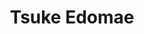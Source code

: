 ---
layout: place
title: "Tsuke Edomae"
permalink: /texas/austin/tsuke-edomae.html
stateAbbr: TX
stateName: Texas
cityName: Austin
seo:
  name: "Tsuke Edomae"
  type: Restaurant
  links: http://www.tsukeedo.com/
description: "Tsuke Edomae serves delicious sushi in Austin, Texas. Try fresh Japanese dishes for a great dining experience. "
place_id: ChIJp30jG-S1RIYRmjvTat08Eno
photos:
  - name: >-
      places/ChIJp30jG-S1RIYRmjvTat08Eno/photos/AeeoHcIw0sTAcUVD9zfG87i41jU88KpmRv29pnXBzflo846g0kvx3xf3Peco7DTYKMNnD1_LKx1Id40Lnjs2HwnhYEePV-NTBq4fVvsdzSFaVNlHbFcMJ-w21jIYPotyPE8-KeZWqk_xJk-kSGlyzw0K6QvLejg8SgFniFEJEOwKdex35Xn9FHNOxfJliyH1-MjBosfsz5OUOGVX0X3n12o80gXWM-9JG2bMBwyogRMW3HXc4-_Z_OVL41xstPpZym9hiPogtawuc0p05IsUV7pZvsdTD7hxVLAqF77Li3sq4GnV-Q
    widthPx: 1188
    heightPx: 2208
    authorAttributions:
      - displayName: Tsuke Edomae
        uri: https://maps.google.com/maps/contrib/103594473193467915347
        photoUri: >-
          https://lh3.googleusercontent.com/a/ACg8ocJhIs3OKgH8VEuzC6kikMd8cLBYmv-Tnixae72rguELS7NhiQ=s100-p-k-no-mo
    flagContentUri: >-
      https://www.google.com/local/imagery/report/?cb_client=maps_api_places.places_api&image_key=!1e10!2sAF1QipOEQi6tPpb8ygZDLKxcdPv1DSO139EvlbIabM4Q&hl=en-US
    googleMapsUri: >-
      https://www.google.com/maps/place//data=!3m4!1e2!3m2!1sAF1QipOEQi6tPpb8ygZDLKxcdPv1DSO139EvlbIabM4Q!2e10!4m2!3m1!1s0x8644b5e41b237da7:0x7a123cdd6ad33b9a
  - name: >-
      places/ChIJp30jG-S1RIYRmjvTat08Eno/photos/AeeoHcIGCxd8ILAmEQ8WFNIHN_OyGlBbfzVKYk77iAm91SuAiXxY3ak4U439OQS3Ul_WLDoSIxtx7T2SWcL6QPvR1fy39BianEQ3dlxX5b2JGehZDBeoGkMS8OL8mUE5LPNQjrxV_XqodkeWo5SUvztoXjPJ6iUSErEbIrjS_ouM2_l5tQLYaRqZ7TNR0ZklrFVzjvkKxozb2m6tlSZ_IygmwTvsbi0DS9Xw6HJAa6RcMuNb1GEnG-yirA_-Lw47gtF4k_b1XCj9oHvXu1xSeXVZmh4w52ayKuFAcMCkvPeUxg70u5OJ2syrmBryjA0em-nuIQmb16UH7J0t4al1cGs4OtvcmUrGzOzRwdayQiRYQDGHcUs0B_nxUxyAWP9ZxNA3S-K4_6y7_AeO8ym6sig9om-OdyadZlmHPyYqjJ1F286e9fT1
    widthPx: 4000
    heightPx: 3000
    authorAttributions:
      - displayName: David Pham
        uri: https://maps.google.com/maps/contrib/110871588025165550045
        photoUri: >-
          https://lh3.googleusercontent.com/a-/ALV-UjVGs9uPidy9YjmPDO--d2jelxMKB0xLC1rVD95Emx2Jd-cNpFxi=s100-p-k-no-mo
    flagContentUri: >-
      https://www.google.com/local/imagery/report/?cb_client=maps_api_places.places_api&image_key=!1e10!2sCIHM0ogKEICAgICL8pPh_QE&hl=en-US
    googleMapsUri: >-
      https://www.google.com/maps/place//data=!3m4!1e2!3m2!1sCIHM0ogKEICAgICL8pPh_QE!2e10!4m2!3m1!1s0x8644b5e41b237da7:0x7a123cdd6ad33b9a
  - name: >-
      places/ChIJp30jG-S1RIYRmjvTat08Eno/photos/AeeoHcLa_SLJ7juaCq7By1icd3JdXXQ3lAqHEQgSK3_xZG1XsIE_I-ZknTgUDhni_M4qhjlDHQdqFuFWlzUSnCczjgeIYw37EHnabLR6SJUnauqVYhlPjITso1NbV06l60XDSg-5YDaq6unQwshXHx6ou0U94Ed5xgFMbBm85ZpSA98yOUvVSJkmyET-gKd6SE7h8Ae_m67DtC2dCStQU2SMpyb4S5rbN5U6a49-rP0CqHtrZTPd_GhH-wE1IaSBOXyYrcwz5BP9qe14FUf6a3YvEEkkPi1OArycM5ufN8-VppCbrT7QDr9BGcdoNsIKAn2FFeCYgY2a35GDuQCW13C5il9_B6X3tZmwXKBSmN57YL51-Pt5woNGTTUoOLA6BkLpI-nJuNsKOQuEfh_EKffO_ail459CSxnY42RftFP2eJU
    widthPx: 3072
    heightPx: 4080
    authorAttributions:
      - displayName: cid fragoso
        uri: https://maps.google.com/maps/contrib/102616548946864773261
        photoUri: >-
          https://lh3.googleusercontent.com/a/ACg8ocLVh3ieUkzej4sr7BMZbGyizNvANiM3dRq4snaVqR52ILawNg=s100-p-k-no-mo
    flagContentUri: >-
      https://www.google.com/local/imagery/report/?cb_client=maps_api_places.places_api&image_key=!1e10!2sCIHM0ogKEICAgICXha_uPQ&hl=en-US
    googleMapsUri: >-
      https://www.google.com/maps/place//data=!3m4!1e2!3m2!1sCIHM0ogKEICAgICXha_uPQ!2e10!4m2!3m1!1s0x8644b5e41b237da7:0x7a123cdd6ad33b9a
  - name: >-
      places/ChIJp30jG-S1RIYRmjvTat08Eno/photos/AeeoHcL-gAJ_RIYwFmjBhHDaZ_O18afzHP4ulSJTqxXx8h4_tIc39t_5AKi5proIegTSLEqIWKngKy6W6NabbJD7PLdgVD6lBywgz5CUoNuQBaJJkkqTBOHTY4TQh3Vp5hvMq7gGPWQTDq77Tz6N8vkNHy8WskNULb68vujE03k1s248KZAWtwN1toHwWV2qy6EvSq54xbXlZyj8B7sj7fLjjikPbZi8dlhHEhSOaVZIfw4ZNxFEJ0XbmA6rNZwEvxRrEbevy5Sj0mGKl2xTckxKR9OKsoyvKx2OmF-oe6GEPgUBj_dFbqXqnCHboDVxrVJgHDnXXUpdhLxfo2KKI7FEi9Bv5vf-Zi7HNX8rDp5lme0H041atNZmz6y0BuVyMVgH5HCKm7n98-iOQzXMATKOxMkDILgjOqV9dBfbkcBX6jE
    widthPx: 4032
    heightPx: 3024
    authorAttributions:
      - displayName: Bragadishwaran Kumaresan
        uri: https://maps.google.com/maps/contrib/105072479638941043797
        photoUri: >-
          https://lh3.googleusercontent.com/a-/ALV-UjVEWOPP41E5NkUMwfl-kY97dLPUubyfGtwrn9gypYvPrZwq3X5JIA=s100-p-k-no-mo
    flagContentUri: >-
      https://www.google.com/local/imagery/report/?cb_client=maps_api_places.places_api&image_key=!1e10!2sCIHM0ogKEICAgICWrMDyFw&hl=en-US
    googleMapsUri: >-
      https://www.google.com/maps/place//data=!3m4!1e2!3m2!1sCIHM0ogKEICAgICWrMDyFw!2e10!4m2!3m1!1s0x8644b5e41b237da7:0x7a123cdd6ad33b9a
  - name: >-
      places/ChIJp30jG-S1RIYRmjvTat08Eno/photos/AeeoHcK2xvHUl3sdTJase9VLYaDL7VNvn7KTn4iif88JkBh-plVXCS37Nu0wWIh6gOuUP93ZfPec_IQQdZO1RM7PWeWv9msM8YDjtbv9pKUHtsw5Ohtyh-sQswMHWZR7WsY4DDlQ8o7SiHU6flxicEgi5bKUiKHg2Tuq9iKTnuPXw82DL2e1-DOBSCX7Z-4Vbq9F4iqeERB-To0j0mm-3MH2yMkEmRRLX1Mxcuw3LTpLm9sL9oaw6tzlDWsR5hNop134_qTMF6qmkwy2s0mEihtIPoY6pa1rDkd7PnapPkGHXGxoGaqE0KpvJsnNzp0JpbhKIbpMdB2G1FL9R3csQ_rLy5nf5AWXKsI2Ur0Idd1N_J1LW1tNgSKtmhpXOS2YzLVZBeRuCLaimGif5RUBVY8y52JZyZmKJBW9smconmnvsjmMTkBd
    widthPx: 4000
    heightPx: 3000
    authorAttributions:
      - displayName: David Pham
        uri: https://maps.google.com/maps/contrib/110871588025165550045
        photoUri: >-
          https://lh3.googleusercontent.com/a-/ALV-UjVGs9uPidy9YjmPDO--d2jelxMKB0xLC1rVD95Emx2Jd-cNpFxi=s100-p-k-no-mo
    flagContentUri: >-
      https://www.google.com/local/imagery/report/?cb_client=maps_api_places.places_api&image_key=!1e10!2sCIHM0ogKEICAgICL8pO-zAE&hl=en-US
    googleMapsUri: >-
      https://www.google.com/maps/place//data=!3m4!1e2!3m2!1sCIHM0ogKEICAgICL8pO-zAE!2e10!4m2!3m1!1s0x8644b5e41b237da7:0x7a123cdd6ad33b9a
  - name: >-
      places/ChIJp30jG-S1RIYRmjvTat08Eno/photos/AeeoHcLvqKcV9GIRvA4OwnBIoVb9YhBIrUsKCoZb1jU8zs363PFVhzFJdNCTSkKkMLlicrG1xb6eEAygy1082jKuRRfoUCCJoxwmAwIXrZ4Fy3QcPodlLKDDXP84aVqlSnehagtyBQ8CK-sSOM5nJfXpEpamY3JEgYXvpQIuRBTnPq7rkCowKkO_vFiURh6H_-o7WYDC0kHMjcJ_LoM2ioeCF_CVz4Bx-vNxUWCzRd5XaEebTM4rdVYEJ6wk_to06THw4toFHPB1o6A5VwKS70n4XbiGt3VGj_p6MhZ7KeKemfK50EVK7qov4DyiWP0Ki29Py-NZVWLBsB73hK7HNb7aKDHNSO_uAEmVXJTaWB8QYxbwP7Zu_9eaBKbTzeDyLCEf-__0IEI5EEIiw5xTQSfk4lI-vTCbkQgzIorw3l0rpcW2gQ
    widthPx: 4000
    heightPx: 3000
    authorAttributions:
      - displayName: David Pham
        uri: https://maps.google.com/maps/contrib/110871588025165550045
        photoUri: >-
          https://lh3.googleusercontent.com/a-/ALV-UjVGs9uPidy9YjmPDO--d2jelxMKB0xLC1rVD95Emx2Jd-cNpFxi=s100-p-k-no-mo
    flagContentUri: >-
      https://www.google.com/local/imagery/report/?cb_client=maps_api_places.places_api&image_key=!1e10!2sCIHM0ogKEICAgICL8pO-ZA&hl=en-US
    googleMapsUri: >-
      https://www.google.com/maps/place//data=!3m4!1e2!3m2!1sCIHM0ogKEICAgICL8pO-ZA!2e10!4m2!3m1!1s0x8644b5e41b237da7:0x7a123cdd6ad33b9a
  - name: >-
      places/ChIJp30jG-S1RIYRmjvTat08Eno/photos/AeeoHcL9ZfFURnNvF06Huq-5igfds46xVYvsqshFL8bPG5iGGHFU09nZQPghUe0IDgP3lR1dzNg7aNbFvN2jozq3euGnJMA8LpgepK5ZmSZ3unhcn8S1oLddlevsA2FdAUIwGwU4s6V73rs_1WZsbJeZR8M_UjfpTdVMSz8ncSP7I4ai8OLuFxpvVe-pV_LfWiWB6Kjno7q1xdme4bdQyURgfjOufE3LJWezBWuCx9XA8yslImp8pd09bq0dg406Frfm5S_8ro67w6W8E4ZTHty3iRhkbn0oOLvt6f_p0oYf2wEJVQlm5C6ZjcutZXgy-wkLW2ioN-GUpAB9i6PP3wgv6LW9vhbnW7fnW9CSEWi4ob_rBHKm90ZwTQfHp9Os51Mx7-TUUeOXQPbmAd7F7DhVQRjO_R4nXNQCwqG0UOvsqWG_Zw
    widthPx: 4000
    heightPx: 3000
    authorAttributions:
      - displayName: David Pham
        uri: https://maps.google.com/maps/contrib/110871588025165550045
        photoUri: >-
          https://lh3.googleusercontent.com/a-/ALV-UjVGs9uPidy9YjmPDO--d2jelxMKB0xLC1rVD95Emx2Jd-cNpFxi=s100-p-k-no-mo
    flagContentUri: >-
      https://www.google.com/local/imagery/report/?cb_client=maps_api_places.places_api&image_key=!1e10!2sCIHM0ogKEICAgICL8pO-bA&hl=en-US
    googleMapsUri: >-
      https://www.google.com/maps/place//data=!3m4!1e2!3m2!1sCIHM0ogKEICAgICL8pO-bA!2e10!4m2!3m1!1s0x8644b5e41b237da7:0x7a123cdd6ad33b9a
  - name: >-
      places/ChIJp30jG-S1RIYRmjvTat08Eno/photos/AeeoHcJ7E9SmbNjCwfNGldwqUl7OZGYgb2alPwX6rxdYA5HbOYpnzUadUEUqK6E4ouQLBIDhHqiwpmTjlAE4K2vZUCQE_Pu2ASuH7brPYMn92tW5tAxoXHdpc9FYOOqOJ78Q6O2nd-pWCaSWRdAPfDu2vZEeK0fQArXOF9cNn8TLX6OOGTi0Mc8ydpnfLYX72r1zUULHyzf1EE9yWjoaVwM6Ty3ZuQefuoWbC8HU-8NiW_Scxf54xynWwumqvW1AtyJfseW9tRaad6nGwPgghQBHktq8xyKZ1fDdBSvjEwaJB_LhXgnz1G7Mp_Pj91-pAITZEw4k-79x2oNq3aEuIU0AvrsHM2mFLYFN_CaJ8O7EEkTbM7bTR4fx0kwBtQl68mwSKMXlA7_tagTBKSBA-gdsF9ByeG3qDqfnMZg7kcxX_dbgRF4t
    widthPx: 1536
    heightPx: 2048
    authorAttributions:
      - displayName: Jared Haas
        uri: https://maps.google.com/maps/contrib/104231485414426417442
        photoUri: >-
          https://lh3.googleusercontent.com/a-/ALV-UjU8o1V0d-joZ8J9rN5CRTS9hPUmRz1Xia5-15cpS2SzTnyRRd9W=s100-p-k-no-mo
    flagContentUri: >-
      https://www.google.com/local/imagery/report/?cb_client=maps_api_places.places_api&image_key=!1e10!2sCIHM0ogKEICAgICnp_eVzgE&hl=en-US
    googleMapsUri: >-
      https://www.google.com/maps/place//data=!3m4!1e2!3m2!1sCIHM0ogKEICAgICnp_eVzgE!2e10!4m2!3m1!1s0x8644b5e41b237da7:0x7a123cdd6ad33b9a
  - name: >-
      places/ChIJp30jG-S1RIYRmjvTat08Eno/photos/AeeoHcKvpYc9-x2brzmed_09Bq8MjCkztaxFwE0dLRXBcTPzaFGX9qBQYUVooCK6CezLGzPJKPjfQVNQ6DQ6yhPak3e9mDvNChyNFZ3f9SbxNwZ1xeDW09YRhLxbvrHdOq3CeHDxTRlnADKGcj5nzjy6PJNwvoC-Q1rQvAO47Lguy79qt2DbzH1rbJZ7iVFn9KOA9BEdKOdc62GEUB4NMJNTwyqGBTns0rZvL3ci_UGkG9AaKrITfnILYFx84la1L5I-WylztY8xVBIgSY8B_T6k_1U6FBoxDs1bO31rLy3gvC7PcBmd6F2TwW4Evj0Tb0L1g_2Y_SIkE-CqPqs3ZpHSomTwLFfS-oE771NSzfHD3JvXLEpfzME8CZj1rXyzvpoEQ8w7x8I9zQPf03K9m4j0Bpiba9_5JIVAy96KSdXwWDMfIvt9
    widthPx: 4000
    heightPx: 3000
    authorAttributions:
      - displayName: David Pham
        uri: https://maps.google.com/maps/contrib/110871588025165550045
        photoUri: >-
          https://lh3.googleusercontent.com/a-/ALV-UjVGs9uPidy9YjmPDO--d2jelxMKB0xLC1rVD95Emx2Jd-cNpFxi=s100-p-k-no-mo
    flagContentUri: >-
      https://www.google.com/local/imagery/report/?cb_client=maps_api_places.places_api&image_key=!1e10!2sCIHM0ogKEICAgICL8pO-ogE&hl=en-US
    googleMapsUri: >-
      https://www.google.com/maps/place//data=!3m4!1e2!3m2!1sCIHM0ogKEICAgICL8pO-ogE!2e10!4m2!3m1!1s0x8644b5e41b237da7:0x7a123cdd6ad33b9a
  - name: >-
      places/ChIJp30jG-S1RIYRmjvTat08Eno/photos/AeeoHcJUjboqgT_-mKK1caQqcICKWFVUUNdLH1n-YhjEmYy0_OT3ep-dUixg6XjkDFNcdzwZ-67USIyfjPM2vjNeflK2OnFXluT55kDQujLM8m4kd1v8WOCYqAY6w9N9qscHG98I-mLaWifviRYRp041eiFUMTdSHfCEctSZ2ZGtMKaDJpf6GAFjNo2mym-SOMD-NO47KL_csTOpkLFVbTlOoxUP8rGiSJlhaAUdjiL3oKnn2bz1Gliq5m8-Hk60800iVwT7x8uCKxcagRw85k1jpYg4EfGppyPA0CyMxAZbx1vfz21OY0Z6_vuDYKBIaxr-UAfm0TL0aYsKfHOXFDAApHEDGthS4z4OQ_efR4fUc6Fl7f904UKKfxSLazWh2pmpsL5qtSiSn0_wNXmsdKCwLJig1oRuoephFvCrn8pneC60v-Ik
    widthPx: 4000
    heightPx: 3000
    authorAttributions:
      - displayName: David Pham
        uri: https://maps.google.com/maps/contrib/110871588025165550045
        photoUri: >-
          https://lh3.googleusercontent.com/a-/ALV-UjVGs9uPidy9YjmPDO--d2jelxMKB0xLC1rVD95Emx2Jd-cNpFxi=s100-p-k-no-mo
    flagContentUri: >-
      https://www.google.com/local/imagery/report/?cb_client=maps_api_places.places_api&image_key=!1e10!2sCIHM0ogKEICAgICL8pPhowE&hl=en-US
    googleMapsUri: >-
      https://www.google.com/maps/place//data=!3m4!1e2!3m2!1sCIHM0ogKEICAgICL8pPhowE!2e10!4m2!3m1!1s0x8644b5e41b237da7:0x7a123cdd6ad33b9a
address: '4600 Mueller Blvd #1035, Austin, TX 78723, USA'
street: '4600 Mueller Blvd #1035'
city: Austin
state: TX
zip: '78723'
country: USA
neighborhood: Mueller
latitude: '30.298540'
longitude: '-97.707446'
accessibility_options:
  wheelchairAccessibleParking: true
  wheelchairAccessibleEntrance: true
  wheelchairAccessibleRestroom: true
  wheelchairAccessibleSeating: true
business_status: OPERATIONAL
name: Tsuke Edomae
google_maps_links:
  directionsUri: >-
    https://www.google.com/maps/dir//''/data=!4m7!4m6!1m1!4e2!1m2!1m1!1s0x8644b5e41b237da7:0x7a123cdd6ad33b9a!3e0
  placeUri: https://maps.google.com/?cid=8796159943885667226
  writeAReviewUri: >-
    https://www.google.com/maps/place//data=!4m3!3m2!1s0x8644b5e41b237da7:0x7a123cdd6ad33b9a!12e1
  reviewsUri: >-
    https://www.google.com/maps/place//data=!4m4!3m3!1s0x8644b5e41b237da7:0x7a123cdd6ad33b9a!9m1!1b1
  photosUri: >-
    https://www.google.com/maps/place//data=!4m3!3m2!1s0x8644b5e41b237da7:0x7a123cdd6ad33b9a!10e5
primary_type: Sushi Restaurant
opening_hours:
  regular: null
  current: null
secondary_opening_hours:
  regular:
    weekdayDescriptions: null
    type: null
  current:
    weekdayDescriptions: null
    type: null
phone: (512) 825-3120
price_level: null
price_range: $100 &ndash; & up
rating: '4.8'
rating_count: 0
website: http://www.tsukeedo.com/
reviews: null
parking_options: null
payment_options: null
allow_dogs: null
curbside_pickup: null
delivery: null
dine_in: null
good_for_children: null
good_for_groups: null
good_for_sports: null
live_music: null
menu_for_children: null
outdoor_seating: null
reservable: null
restroom: null
serves_beer: null
serves_breakfast: null
serves_brunch: null
serves_cocktails: null
serves_coffee: null
serves_dinner: null
serves_dessert: null
serves_lunch: null
serves_vegetarian_food: null
serves_wine: null
takeout: null
update_category: essentials
summary: null

---